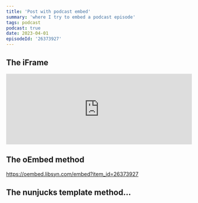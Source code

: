 ```yaml
---
title: 'Post with podcast embed'
summary: 'where I try to embed a podcast episode'
tags: podcast
podcast: true
date: 2023-04-01
episodeId: '26373927'
---
```


## The iFrame

<iframe title="Embed Player" style="border: medium none;" src="https://play.libsyn.com/embed/episode/id/26373927/height/192/theme/modern/size/large/thumbnail/yes/custom-color/5bc0de/time-start/00:00:00/hide-playlist/yes/download/yes" scrolling="no" allowfullscreen="" webkitallowfullscreen="true" mozallowfullscreen="true" oallowfullscreen="true" msallowfullscreen="true" width="100%" height="192"></iframe>

## The oEmbed method

https://oembed.libsyn.com/embed?item_id=26373927

## The nunjucks template method...



